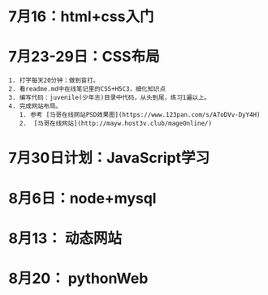 # 7月16：html+css入门

# 7月23-29日：CSS布局
    1. 打字每天20分钟：做到盲打。
    2. 看readme.md中在线笔记里的CSS+H5C3，细化知识点
    3. 编写代码：juvenile(少年志)目录中代码，从头到尾，练习1遍以上。
    4. 完成网站布局。
       1. 参考 [马哥在线网站PSD效果图](https://www.123pan.com/s/A7oDVv-DyY4H) 
       2.  [马哥在线网站](http://mayw.host3v.club/mageOnline/)

# 7月30日计划：JavaScript学习

# 8月6日：node+mysql

# 8月13： 动态网站

# 8月20： pythonWeb
